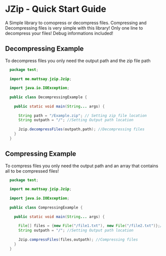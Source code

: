 # JZip - Quick Start Guide

A Simple library to comopress or decompress files.
Compressing and Decompressing files is very simple with this library! Only one line to decompress your files!
Debug informations included!



## Decompressing Example

To decompress files you only need the output path and the zip file path

```java
  package test;
  
  import me.mattsay.jzip.Jzip;
  
  import java.io.IOException;
  
  public class DecompressingExample {
  
    public static void main(String... args) {
  
      String path = "/Example.zip"; // Setting zip file location
      String outpath = "/"; //Setting Output path location
      
      Jzip.decompressFiles(outpath,path); //Decompressing files
    }
  }
```
## Compressing Example

To compress files you only need the output path and an array that contains all to be compressed files!

```java
  package test;
  
  import me.mattsay.jzip.Jzip;
  
  import java.io.IOException;
  
  public class CompressingExample {
  
    public static void main(String... args) {
  
      File[] files = {new File("/file1.txt"), new File("/file2.txt")};// Setting example array
      String outpath = "/"; //Setting Output path location
      
      Jzip.compressFiles(files,outpath); //Compressing files
    }
  }
```
